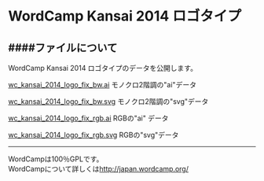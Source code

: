 WordCamp Kansai 2014 ロゴタイプ
========
####ファイルについて
---
WordCamp Kansai 2014 ロゴタイプのデータを公開します。  

[wc_kansai_2014_logo_fix_bw.ai](https://github.com/WordCampKansai2014/logotype/blob/master/wc_kansai_2014_logo_fix_bw.ai "モノクロ2階調 ai") モノクロ2階調の"ai"データ

[wc_kansai_2014_logo_fix_bw.svg](https://github.com/WordCampKansai2014/logotype/blob/master/wc_kansai_2014_logo_fix_bw.svg "モノクロ2階調 svg") モノクロ2階調の"svg"データ

[wc_kansai_2014_logo_fix_rgb.ai](https://github.com/WordCampKansai2014/logotype/blob/master/wc_kansai_2014_logo_fix_rgb.ai "RGB ai") RGBの"ai" データ 

[wc_kansai_2014_logo_fix_rgb.svg](https://github.com/WordCampKansai2014/logotype/blob/master/wc_kansai_2014_logo_fix_rgb.svg "RGB svg") RGBの"svg"データ

---
WordCampは100％GPLです。  
WordCampについて詳しくは<http://japan.wordcamp.org/>

